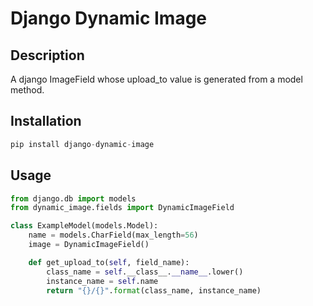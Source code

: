 # Django Dynamic Image

## Description

A django ImageField whose upload_to value is generated from a model method.

## Installation

```python
pip install django-dynamic-image
```

## Usage

```python
from django.db import models
from dynamic_image.fields import DynamicImageField

class ExampleModel(models.Model):
    name = models.CharField(max_length=56)
    image = DynamicImageField()

    def get_upload_to(self, field_name):
        class_name = self.__class__.__name__.lower()
        instance_name = self.name
        return "{}/{}".format(class_name, instance_name)
```
